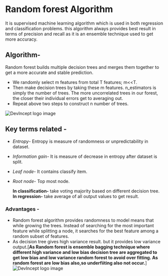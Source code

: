 # **Random forest Algorithm**
 It is supervised machine learning algorithm which is used in both regression and classification problems. this algorithm always provides best result in terms of precision and recall as it is an ensemble technique used to get more accuracy.
 
## Algorithm-
 Random forest builds multiple decision trees and merges them together to get a more accurate and stable prediction.
* We randomly select m features from total T features; m<<T. 
* Then make decision trees by taking these m features. n_estimators is simply the number of trees. The more uncorrelated trees in our forest, the closer their individual errors get to averaging out.
* Repeat above two steps to construct n number of trees.

![DevIncept logo image](https://miro.medium.com/max/574/0*a8KgF1IINziv7KIQ.png)

## Key terms related -
* *Entropy*- Entropy is measure of randomness or unpredictability in dataset.
* *Information gain*- It is measure of decrease in entropy after dataset is split.
* *Leaf node*- It contains classify item.
* *Root node*- Top most node.

   **In classification-** take voting majority based on different decision tree.
   **In regression-** take average of all output values to get result.
 
### Advantages -
* Random forest algorithm provides randomness to model means that while growing the trees. Instead of searching for the most important feature while splitting a node, it searches for the best feature among a random subset of features.
* As decision tree gives high variance result. but it provides low variance output.[**As Random forest is ensemble bagging technique where different high variance and low bias decision tree are aggregated to get low bias and low variance random forest to avoid over fitting. As random forest are low bias also,so underfiiting also not occur.**]
![DevIncept logo image](https://miro.medium.com/max/492/1*kADA5Q4al9DRLoXck6_6Xw.png)


